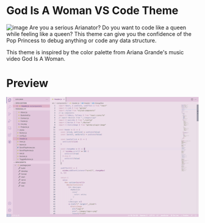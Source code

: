 # God Is A Woman VS Code Theme
![image](https://user-images.githubusercontent.com/15368212/162290310-8a6c4c99-47d7-4516-af74-50bf81ebf4c9.png)
Are you a serious Arianator? Do you want to code like a queen while feeling like a queen? This theme can give you the confidence of the Pop Princess to debug anything or code any data structure.

This theme is inspired by the color palette from Ariana Grande's music video God Is A Woman.

# Preview
![Theme Preview](theme.png)
